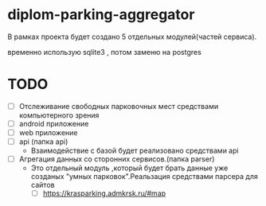 # diplom-parking-aggregator

В рамках проекта будет создано 5 отдельных модулей(частей сервиса). 

временно использую sqlite3 , потом заменю на postgres

# TODO
- [ ] Отслеживание свободных парковочных мест средствами компьютерного зрения
- [ ] android приложение
- [ ] web приложение
- [ ] api (папка api)
  * Взаимодействие с базой будет реализовано средствами api
- [ ] Агрегация данных со сторонних сервисов.(папка parser)
    * Это отдельный модуль ,который будет брать данные уже созданых "умных парковок".Реальзация средствами парсера для сайтов
      - [ ] https://krasparking.admkrsk.ru/#map